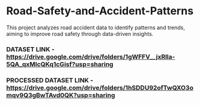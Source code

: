 # Road-Safety-and-Accident-Patterns
This project analyzes road accident data to identify patterns and trends, aiming to improve road safety through data-driven insights. 

### DATASET LINK - **https://drive.google.com/drive/folders/1gWFFV__jxRlla-5QA_qxMlcQKq1cGisf?usp=sharing**

### PROCESSED DATASET LINK - **https://drive.google.com/drive/folders/1hSDDU92ofTwQXO3omqv9Q3gBwTAvd0QK?usp=sharing**
